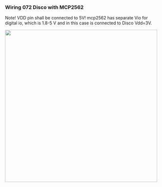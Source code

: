 ### Wiring 072 Disco with MCP2562

Note! VDD pin shall be connected to 5V! mcp2562 has separate Vio for digital io, which is 1.8-5 V and in this case is connected to Disco Vdd=3V. 

<img src="https://github.com/dukov777/candleLight_fw/assets/10469747/24e30d9c-2433-4f1e-8fc6-d83d93c6ef39" width="500">

